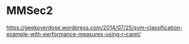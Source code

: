 # MMSec2


https://geekoverdose.wordpress.com/2014/07/25/svm-classification-example-with-performance-measures-using-r-caret/

